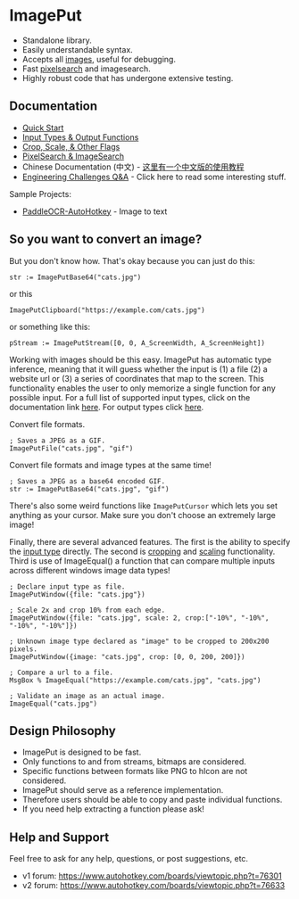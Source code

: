 # ImagePut

* Standalone library.
* Easily understandable syntax.
* Accepts all [images](https://github.com/iseahound/ImagePut/wiki/Input-Types-&-Output-Functions#input-types), useful for debugging.
* Fast [pixelsearch](https://github.com/iseahound/ImagePut/wiki/PixelSearch-and-ImageSearch#pixelsearch) and imagesearch.
* Highly robust code that has undergone extensive testing. 

## Documentation

* [Quick Start](https://github.com/iseahound/ImagePut/wiki/Quick-Start)
* [Input Types & Output Functions](https://github.com/iseahound/ImagePut/wiki/Input-Types-&-Output-Functions)
* [Crop, Scale, & Other Flags](https://github.com/iseahound/ImagePut/wiki/Crop,-Scale,-&-Other-Flags)
* [PixelSearch & ImageSearch](https://github.com/iseahound/ImagePut/wiki/PixelSearch-and-ImageSearch)
* Chinese Documentation (中文) - [这里有一个中文版的使用教程](https://www.autoahk.com/archives/37246)
* [Engineering Challenges Q&A](https://github.com/iseahound/ImagePut/wiki/Engineering-Challenges-Q&A) - Click here to read some interesting stuff. 

Sample Projects:

* [PaddleOCR-AutoHotkey](https://github.com/telppa/PaddleOCR-AutoHotkey) - Image to text

## So you want to convert an image?

But you don't know how. That's okay because you can just do this:

    str := ImagePutBase64("cats.jpg")

or this

    ImagePutClipboard("https://example.com/cats.jpg")
    
or something like this:

    pStream := ImagePutStream([0, 0, A_ScreenWidth, A_ScreenHeight])
    
Working with images should be this easy. ImagePut has automatic type inference, meaning that it will guess whether the input is (1) a file (2) a website url or (3) a series of coordinates that map to the screen. This functionality enables the user to only memorize a single function for any possible input. For a full list of supported input types, click on the documentation link [here](https://github.com/iseahound/ImagePut/wiki/Input-Types-&-Output-Functions#input-types). For output types click [here](https://github.com/iseahound/ImagePut/wiki/Input-Types-&-Output-Functions#output-functions). 

Convert file formats. 

    ; Saves a JPEG as a GIF. 
    ImagePutFile("cats.jpg", "gif")
    
Convert file formats and image types at the same time!

    ; Saves a JPEG as a base64 encoded GIF. 
    str := ImagePutBase64("cats.jpg", "gif")
    
There's also some weird functions like ```ImagePutCursor``` which lets you set anything as your cursor. Make sure you don't choose an extremely large image! 

Finally, there are several advanced features. The first is the ability to specify the [input type](https://github.com/iseahound/ImagePut/wiki/Input-Types-&-Output-Functions#input-types) directly. The second is [cropping](https://github.com/iseahound/ImagePut/wiki/Crop,-Scale,-&-Other-Flags#crop) and [scaling](https://github.com/iseahound/ImagePut/wiki/Crop,-Scale,-&-Other-Flags#scale) functionality. Third is use of ImageEqual() a function that can compare multiple inputs across different windows image data types!

    ; Declare input type as file.
    ImagePutWindow({file: "cats.jpg"})
    
    ; Scale 2x and crop 10% from each edge.
    ImagePutWindow({file: "cats.jpg", scale: 2, crop:["-10%", "-10%", "-10%", "-10%"]})
    
    ; Unknown image type declared as "image" to be cropped to 200x200 pixels. 
    ImagePutWindow({image: "cats.jpg", crop: [0, 0, 200, 200]})
    
    ; Compare a url to a file.
    MsgBox % ImageEqual("https://example.com/cats.jpg", "cats.jpg")
    
    ; Validate an image as an actual image.
    ImageEqual("cats.jpg")

## Design Philosophy

* ImagePut is designed to be fast.
* Only functions to and from streams, bitmaps are considered.
* Specific functions between formats like PNG to hIcon are not considered.
* ImagePut should serve as a reference implementation.
* Therefore users should be able to copy and paste individual functions.
* If you need help extracting a function please ask!

## Help and Support

Feel free to ask for any help, questions, or post suggestions, etc.

* v1 forum: https://www.autohotkey.com/boards/viewtopic.php?t=76301
* v2 forum: https://www.autohotkey.com/boards/viewtopic.php?t=76633
